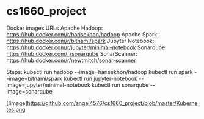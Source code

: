 # cs1660_project
Docker images URLs
Apache Hadoop: https://hub.docker.com/r/harisekhon/hadoop
Apache Spark: https://hub.docker.com/r/bitnami/spark
Jupyter Notebook: https://hub.docker.com/r/jupyter/minimal-notebook
Sonarqube: https://hub.docker.com/_/sonarqube
SonarScanner: https://hub.docker.com/r/newtmitch/sonar-scanner

Steps: 
kubectl run hadoop --image=harisekhon/hadoop
kubectl run spark --image=bitnami/spark
kubectl run jupyter-notebook --image=jupyter/minimal-notebook
kubectl run sonarqube --image=sonarqube

[!image]https://github.com/angel4576/cs1660_project/blob/master/Kubernetes.png

